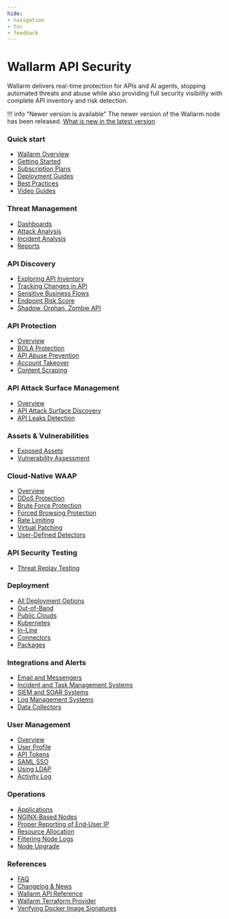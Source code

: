 ```yaml
---
hide:
- navigation
- toc
- feedback
---
```


# Wallarm API Security

Wallarm delivers real-time protection for APIs and AI agents, stopping automated threats and abuse while also providing full security visibility with complete API inventory and risk detection.

!!! info "Newer version is available"
    The newer version of the Wallarm node has been released. [What is new in the latest version](/updating-migrating/what-is-new/)

<div class="navigation">
<div class="navigation-card">
    <h3 class="icon-homepage quick-start-title">Quick start</h3>
    <p><ul>
    <li><a href="./about-wallarm/overview/">Wallarm Overview</a></li>
    <li><a href="./quickstart/getting-started/">Getting Started</a></li>
    <li><a href="./about-wallarm/subscription-plans/">Subscription Plans</a></li>
    <li><a href="./installation/supported-deployment-options/">Deployment Guides</a></li>
    <li><a href="./quickstart/attack-prevention-best-practices/">Best Practices</a></li>
    <li><a href="./demo-videos/overview/">Video Guides</a></li>
    </ul></p>
</div>

<div class="navigation-card">
    <h3 class="icon-homepage dashboard-title">Threat Management</h3>
    <p><ul>
    <li><a href="./user-guides/dashboards/threat-prevention/">Dashboards</a></li>
    <li><a href="./user-guides/events/check-attack/">Attack Analysis</a></li>
    <li><a href="./user-guides/events/check-incident/">Incident Analysis</a></li>
    <!-- <li><a href="./api-sessions/">API Sessions</a></li> -->
    <li><a href="./user-guides/search-and-filters/custom-report/">Reports</a></li>
    </ul></p>
</div>

<div class="navigation-card">
    <h3 class="icon-homepage api-discovery-title">API Discovery</h3>
    <p><ul>
    <li><a href="./api-discovery/overview/">Exploring API Inventory</a></li>
    <li><a href="./api-discovery/track-changes/">Tracking Changes in API</a></li>
    <li><a href="./api-discovery/sbf/">Sensitive Business Flows</a></li>
    <li><a href="./api-discovery/risk-score/">Endpoint Risk Score</a></li>
    <li><a href="./api-discovery/rogue-api/">Shadow, Orphan, Zombie API</a></li>
    </ul></p>
</div>

<div class="navigation-card">
    <h3 class="icon-homepage api-threat-prevent">API Protection</h3>
    <p><ul>
    <li><a href="./about-wallarm/api-protection-overview/">Overview</a></li>
    <li><a href="./admin-en/configuration-guides/protecting-against-bola/">BOLA Protection</a></li>
    <li><a href="./api-abuse-prevention/overview/">API Abuse Prevention</a></li>
    <li><a href="./attacks-vulns-list/#api-abuse-account-takeover">Account Takeover</a></li>
    <li><a href="./attacks-vulns-list/#api-abuse-scraping">Content Scraping</a></li>
    </ul></p>
</div>

<div class="navigation-card">
    <h3 class="icon-homepage vuln-title">API Attack Surface Management</h3>
    <p><ul>
    <li><a href="./api-attack-surface/overview/">Overview</a></li>
    <li><a href="./api-attack-surface/api-surface/">API Attack Surface Discovery</a></li>
    <li><a href="./api-attack-surface/api-leaks/">API Leaks Detection</a></li>
    </ul></p>
</div>

<div class="navigation-card">
    <h3 class="icon-homepage vuln-title">Assets & Vulnerabilities</h3>
    <p><ul>
    <li><a href="./user-guides/scanner/">Exposed Assets</a></li>
    <li><a href="./about-wallarm/detecting-vulnerabilities/">Vulnerability Assessment</a></li>
    </ul></p>
</div>

<div class="navigation-card">
    <h3 class="icon-homepage waap-title">Cloud-Native WAAP</h3>
    <p><ul>
    <li><a href="./about-wallarm/waap-overview/">Overview</a></li>
    <li><a href="./admin-en/configuration-guides/protecting-against-ddos/">DDoS Protection</a></li>
    <li><a href="./admin-en/configuration-guides/protecting-against-bruteforce/">Brute Force Protection</a></li>
    <li><a href="./admin-en/configuration-guides/protecting-against-forcedbrowsing/">Forced Browsing Protection</a></li>
    <li><a href="./user-guides/rules/rate-limiting/">Rate Limiting</a></li>    
    <li><a href="./user-guides/rules/vpatch-rule/">Virtual Patching</a></li>
    <li><a href="./user-guides/rules/regex-rule/">User-Defined Detectors</a></li>
    </ul></p>
</div>

<div class="navigation-card">
    <h3 class="icon-homepage api-security-testing">API Security Testing</h3>
    <p><ul>
    <li><a href="./vulnerability-detection/threat-replay-testing/overview/">Threat Replay Testing</a></li>
    </ul></p>
</div>

<div class="navigation-card">
    <h3 class="icon-homepage deployment-title">Deployment</h3>
    <p><ul>
    <li><a href="./installation/supported-deployment-options/">All Deployment Options</a></li>
    <li><a href="./installation/oob/overview/">Out-of-Band</a></li>
    <li><a href="./installation/supported-deployment-options/#public-clouds">Public Clouds</a></li>
    <li><a href="./installation/supported-deployment-options/#kubernetes">Kubernetes</a></li>
    <li><a href="./installation/inline/overview/">In-Line</a></li>
    <li><a href="./installation/connectors/overview/">Connectors</a></li>
    <li><a href="./installation/supported-deployment-options/#packages">Packages</a></li>
    </ul></p>
</div>

<div class="navigation-card">
    <h3 class="icon-homepage integration-title">Integrations and Alerts</h3>
    <p><ul>
    <li><a href="./user-guides/settings/integrations/integrations-intro/#email-and-messengers">Email and Messengers</a></li>
    <li><a href="./user-guides/settings/integrations/integrations-intro/#incident-and-task-management-systems">Incident and Task Management Systems</a></li>
    <li><a href="./user-guides/settings/integrations/integrations-intro/#siem-and-soar-systems">SIEM and SOAR Systems</a></li>
    <li><a href="./user-guides/settings/integrations/integrations-intro/#log-management-systems">Log Management Systems</a></li>
    <li><a href="./user-guides/settings/integrations/integrations-intro/#data-collectors">Data Collectors</a></li>
    </ul></p>
</div>

<div class="navigation-card">
    <h3 class="icon-homepage user-management-title">User Management</h3>
    <p><ul>
    <li><a href="./user-guides/settings/users/">Overview</a></li>
    <li><a href="./user-guides/settings/account/">User Profile</a></li>
    <li><a href="./user-guides/settings/api-tokens/">API Tokens</a></li>
    <li><a href="./admin-en/configuration-guides/sso/intro/">SAML SSO</a></li>
    <li><a href="./admin-en/configuration-guides/ldap/ldap/">Using LDAP</a></li>
    <li><a href="./user-guides/settings/audit-log/">Activity Log</a></li>
    </ul></p>
</div>

<div class="navigation-card">
    <h3 class="icon-homepage operations-title">Operations</h3>
    <p><ul>
    <li><a href="./user-guides/settings/applications/">Applications</a></li>
    <li><a href="./admin-en/configure-parameters-en/">NGINX‑Based Nodes</a></li>
    <li><a href="./admin-en/using-proxy-or-balancer-en/">Proper Reporting of End‑User IP</a></li>
    <li><a href="./admin-en/configuration-guides/allocate-resources-for-node/">Resource Allocation</a></li>
    <li><a href="./admin-en/configure-logging/">Filtering Node Logs</a></li>
    <li><a href="./updating-migrating/what-is-new/">Node Upgrade</a></li>
    </ul></p>
</div>

<div class="navigation-card">
    <h3 class="icon-homepage references-title">References</h3>
    <p><ul>
    <li><a href="./faq/ingress-installation/">FAQ</a></li>
    <li><a href="./news/">Changelog & News</a></li>
    <li><a href="./api/overview/">Wallarm API Reference</a></li>
    <li><a href="./admin-en/managing/terraform-provider/">Wallarm Terraform Provider</a></li>
    <li><a href="./integrations-devsecops/verify-docker-image-signature/">Verifying Docker Image Signatures</a></li>
    </ul></p>
</div>

</div>
